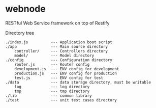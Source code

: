 webnode
=======

RESTful Web Service framework on top of Restify

Directory tree

	./index.js			--- Application boot script
	./app				--- Main source directory
		controller/		--- Controllers directory
		model/			--- Model directory
	./config			---	Configuration directory
		router.js		--- Router config
		development.js	--- ENV config for development
		production.js	--- ENV config for production
		test.js			--- ENV config for test
	./data				--- data storage directory, must be writable
		log				--- log directory
		tmp				--- tmp directory
	./lib				--- common library
	./test				--- unit test cases directory